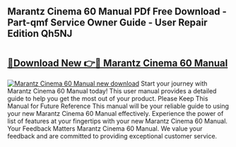 ## Marantz Cinema 60 Manual PDf Free Download - Part-qmf Service Owner Guide - User Repair Edition Qh5NJ

# <h2><a href="http://cf23659.oget.top/?id=Marantz+Cinema+60+Manual">🔗Download New 👉🔴 Marantz Cinema 60 Manual</a></h2>

[![Marantz Cinema 60 Manual new download](https://i.imgur.com/5g1atiW.png)](http://cf23659.oget.top/?id=Marantz+Cinema+60+Manual)
Start your journey with Marantz Cinema 60 Manual today! This user manual provides a detailed guide to help you get the most out of your product. Please Keep This Manual for Future Reference This manual will be your reliable guide to using your new Marantz Cinema 60 Manual effectively. Experience the power of list of features at your fingertips with your new Marantz Cinema 60 Manual. Your Feedback Matters Marantz Cinema 60 Manual. We value your feedback and are committed to providing exceptional customer service.
